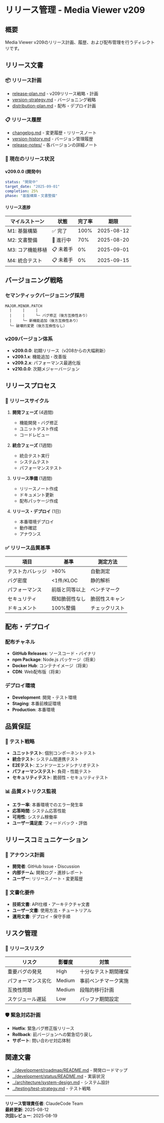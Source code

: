 # リリース管理 - Media Viewer v209

## 概要
Media Viewer v209のリリース計画、履歴、および配布管理を行うディレクトリです。

## リリース文書

### 📦 リリース計画
- [release-plan.md](release-plan.md) - v209リリース戦略・計画
- [version-strategy.md](version-strategy.md) - バージョニング戦略
- [distribution-plan.md](distribution-plan.md) - 配布・デプロイ計画

### 📋 リリース履歴
- [changelog.md](changelog.md) - 変更履歴・リリースノート
- [version-history.md](version-history.md) - バージョン管理履歴
- [release-notes/](release-notes/) - 各バージョンの詳細ノート

### 🎯 現在のリリース状況

#### v209.0.0 (開発中)
```yaml
status: "開発中"
target_date: "2025-09-01"
completion: 25%
phase: "基盤構築・文書整備"
```

#### リリース進捗
| マイルストーン | 状態 | 完了率 | 期限 |
|---------------|------|--------|------|
| M1: 基盤構築 | ✅ 完了 | 100% | 2025-08-12 |
| M2: 文書整備 | 🔄 進行中 | 70% | 2025-08-20 |
| M3: コア機能移植 | 📋 未着手 | 0% | 2025-09-01 |
| M4: 統合テスト | 📋 未着手 | 0% | 2025-09-15 |

## バージョニング戦略

### セマンティックバージョニング採用
```
MAJOR.MINOR.PATCH
  |     |     |
  |     |     └─ バグ修正（後方互換性あり）
  |     └─ 新機能追加（後方互換性あり）
  └─ 破壊的変更（後方互換性なし）
```

### v209バージョン体系
- **v209.0.0**: 初期リリース（v208からの大幅刷新）
- **v209.1.x**: 機能追加・改善版
- **v209.2.x**: パフォーマンス最適化版
- **v210.0.0**: 次期メジャーバージョン

## リリースプロセス

### 🔄 リリースサイクル
1. **開発フェーズ** (4週間)
   - 機能開発・バグ修正
   - ユニットテスト作成
   - コードレビュー

2. **統合フェーズ** (1週間)
   - 統合テスト実行
   - システムテスト
   - パフォーマンステスト

3. **リリース準備** (1週間)
   - リリースノート作成
   - ドキュメント更新
   - 配布パッケージ作成

4. **リリース・デプロイ** (1日)
   - 本番環境デプロイ
   - 動作確認
   - アナウンス

### ✅ リリース品質基準
| 項目 | 基準 | 測定方法 |
|------|------|----------|
| テストカバレッジ | >80% | 自動測定 |
| バグ密度 | <1件/KLOC | 静的解析 |
| パフォーマンス | 前版と同等以上 | ベンチマーク |
| セキュリティ | 既知脆弱性なし | 脆弱性スキャン |
| ドキュメント | 100%整備 | チェックリスト |

## 配布・デプロイ

### 配布チャネル
- **GitHub Releases**: ソースコード・バイナリ
- **npm Package**: Node.js パッケージ（将来）
- **Docker Hub**: コンテナイメージ（将来）
- **CDN**: Web配布版（将来）

### デプロイ環境
- **Development**: 開発・テスト環境
- **Staging**: 本番前検証環境  
- **Production**: 本番環境

## 品質保証

### 🧪 テスト戦略
- **ユニットテスト**: 個別コンポーネントテスト
- **統合テスト**: システム間連携テスト
- **E2Eテスト**: エンドツーエンドシナリオテスト
- **パフォーマンステスト**: 負荷・性能テスト
- **セキュリティテスト**: 脆弱性・セキュリティテスト

### 📊 品質メトリクス監視
- **エラー率**: 本番環境でのエラー発生率
- **応答時間**: システム応答性能
- **可用性**: システム稼働率
- **ユーザー満足度**: フィードバック・評価

## リリースコミュニケーション

### 📢 アナウンス計画
- **開発者**: GitHub Issue・Discussion
- **内部チーム**: 開発ログ・進捗レポート
- **ユーザー**: リリースノート・変更履歴

### 📝 文書化要件
- **技術文書**: API仕様・アーキテクチャ文書
- **ユーザー文書**: 使用方法・チュートリアル
- **運用文書**: デプロイ・保守手順

## リスク管理

### 🔴 リリースリスク
| リスク | 影響度 | 対策 |
|--------|--------|------|
| 重要バグの発見 | High | 十分なテスト期間確保 |
| パフォーマンス劣化 | Medium | 事前ベンチマーク実施 |
| 互換性問題 | Medium | 段階的移行計画 |
| スケジュール遅延 | Low | バッファ期間設定 |

### 🛡️ 緊急対応計画
- **Hotfix**: 緊急バグ修正版リリース
- **Rollback**: 前バージョンへの緊急切り戻し
- **サポート**: 問い合わせ対応体制

## 関連文書
- [../development/roadmap/README.md](../development/roadmap/README.md) - 開発ロードマップ
- [../development/status/README.md](../development/status/README.md) - 実装状況
- [../architecture/system-design.md](../architecture/system-design.md) - システム設計
- [../testing/test-strategy.md](../testing/test-strategy.md) - テスト戦略

---

**リリース管理責任者**: ClaudeCode Team  
**最終更新**: 2025-08-12  
**次回レビュー**: 2025-08-19
